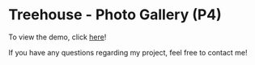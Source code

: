 # Treehouse - Photo Gallery (P4)

To view the demo, click [here](http://bencodezen.github.io/treehouse-p4)!

If you have any questions regarding my project, feel free to contact me!